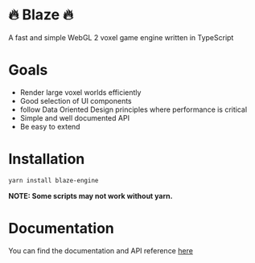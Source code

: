 # 🔥 Blaze 🔥

A fast and simple WebGL 2 voxel game engine written in TypeScript

# Goals

- Render large voxel worlds efficiently
- Good selection of UI components
- follow Data Oriented Design principles where performance is critical
- Simple and well documented API
- Be easy to extend

# Installation

```bash
yarn install blaze-engine
```

**NOTE: Some scripts may not work without yarn.**

# Documentation

You can find the documentation and API reference [here](https://blazeengine.netlify.app)
